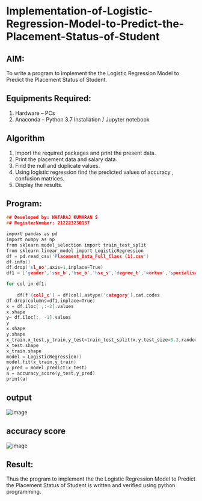 # Implementation-of-Logistic-Regression-Model-to-Predict-the-Placement-Status-of-Student

## AIM:
To write a program to implement the the Logistic Regression Model to Predict the Placement Status of Student.

## Equipments Required:
1. Hardware – PCs
2. Anaconda – Python 3.7 Installation / Jupyter notebook

## Algorithm
1. Import the required packages and print the present data.
2. Print the placement data and salary data.
3. Find the null and duplicate values. 
4. Using logistic regression find the predicted values of accuracy , confusion matrices.
5. Display the results.


## Program:
```c
## Developed by: NATARAJ KUMARAN S
## RegisterNumber: 212223230137
```
```c
import pandas as pd
import numpy as np
from sklearn.model_selection import train_test_split
from sklearn.linear_model import LogisticRegression
df = pd.read_csv('Placement_Data_Full_Class (1).csv')
df.info()
df.drop('sl_no',axis=1,inplace=True)
df1 = ['gender','ssc_b','hsc_b','hsc_s','degree_t','workex','specialisation','status']

for col in df1:
   
    df[f'{col}_c'] = df[col].astype('category').cat.codes
df.drop(columns=df1,inplace=True)
x = df.iloc[:,:-2].values
x.shape
y= df.iloc[:, -1].values
y
x.shape
y.shape
x_train,x_test,y_train,y_test=train_test_split(x,y,test_size=0.3,random_state=1)
x_test.shape
x_train.shape
model = LogisticRegression()
model.fit(x_train,y_train)
y_pred = model.predict(x_test)
a = accuracy_score(y_test,y_pred)
print(a)
```
## output

![image](https://github.com/user-attachments/assets/c0fd3653-86b5-4695-a6a1-e75c21b9be61)
## accuracy score
![image](https://github.com/user-attachments/assets/4d6de98a-e129-43d6-b527-75abcb1f31f5)




## Result:
Thus the program to implement the the Logistic Regression Model to Predict the Placement Status of Student is written and verified using python programming.
